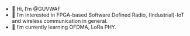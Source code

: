 - 👋 Hi, I’m @GUVWAF
- 👀 I’m interested in FPGA-based Software Defined Radio, (Industrial)-IoT and wireless communication in general.
- 🌱 I’m currently learning OFDMA, LoRa PHY.

<!---
GUVWAF/GUVWAF is a ✨ special ✨ repository because its `README.md` (this file) appears on your GitHub profile.
You can click the Preview link to take a look at your changes.
--->
